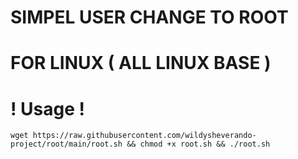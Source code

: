# SIMPEL USER CHANGE TO ROOT 
# FOR LINUX ( ALL LINUX BASE )


# ! Usage !
<pre><code>wget https://raw.githubusercontent.com/wildysheverando-project/root/main/root.sh && chmod +x root.sh && ./root.sh</code></pre>